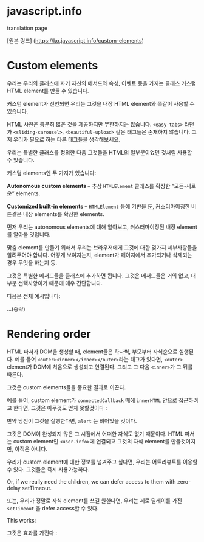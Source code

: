 # javascript.info
translation page


[원본 링크] (https://ko.javascript.info/custom-elements)

# Custom elements

우리는 우리의 클래스에 자기 자신의 메서드와 속성, 이벤트 등을 가지는 클래스 커스텀 HTML element를 만들 수 있습니다.

커스텀 element가 선언되면 우리는 그것을 내장 HTML element와 똑같이 사용할 수 있습니다.

HTML 사전은 충분히 많은 것을 제공하지만 무한하지는 않습니다. ```<easy-tabs>``` 라던가 ```<sliding-carousel>```, ```<beautiful-upload>``` 같은 태그들은 존재하지 않습니다. 그저 우리가 필요로 하는 다른 태그들을 생각해보세요.

우리는 특별한 클래스를 정의한 다음 그것들을 HTML의 일부분이었던 것처럼 사용할 수 있습니다.

커스텀 elements엔 두 가지가 있습니다:

<strong>Autonomous custom elements</strong> – 추상 ```HTMLElement``` 클래스를 확장한 “모든-새로운” elements.

<strong>Customized built-in elements</strong> – ```HTMLElement``` 등에 기반을 둔, 커스터마이징한 버튼같은 내장 elements를 확장한 elements.

먼저 우리는 autonomous elements에 대해 알아보고, 커스터마이징된 내장 element를 알아볼 것입니다.

맞춤 element를 만들기 위해서 우리는 브라우저에게 그것에 대한 몇가지 세부사항들을 알려주어야 합니다. 어떻게 보여지는지, element가 페이지에서 추가되거나 삭제되는 경우 무엇을 하는지 등.

그것은 특별한 메서드들을 클래스에 추가하면 됩니다. 그것은 메서드들은 거의 없고, 대부분 선택사항이기 때문에 매우 간단합니다.

다음은 전체 예시입니다:


...(중략)


# Rendering order

HTML 파서가 DOM을 생성할 때, element들은 하나씩, 부모부터 자식순으로 실행된다. 예를 들어 ```<outer><inner></inner></outer>```라는 태그가 있다면, ```<outer>``` element가 DOM에 처음으로 생성되고 연결된다. 그리고 그 다음 ```<inner>```가 그 뒤를 따른다.

그것은 custom elements들을 중요한 결과로 이끈다.

예를 들어, custom element가 ```connectedCallback``` 때에 ```innerHTML``` 안으로 접근하려고 한다면, 그것은 아무것도 얻지 못할것이다 :

만약 당신이 그것을 실행한다면, ```alert``` 는 비어있을 것이다.

그것은 DOM이 완성되지 않은 그 시점에서 어떠한 자식도 없기 때문이다. HTML 파서는 custom element인 ```<user-info>```에 연결되고 그것의 자식 element를 만들것이지만, 아직은 아니다.

우리가 custom element에 대한 정보를 넘겨주고 싶다면, 우리는 어트리뷰트를 이용할 수 있다. 그것들은 즉시 사용가능하다.

Or, if we really need the children, we can defer access to them with zero-delay setTimeout.

또는, 우리가 정말로 자식 element를 쓰길 원한다면, 우리는 제로 딜레이를 가진 `setTimeout` 을 defer access할 수 있다.

This works:
 
그것은 효과를 가진다 :
 
 
 
 
